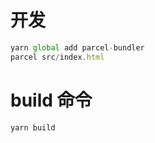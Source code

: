 # 开发
```javascript
yarn global add parcel-bundler
parcel src/index.html
```

# build 命令
```javascript
yarn build
```
